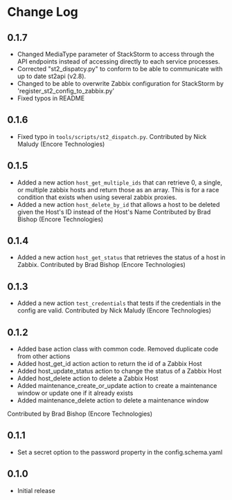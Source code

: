# Change Log

## 0.1.7

- Changed MediaType parameter of StackStorm to access through the API endpoints instead of accessing directly to each service processes.
- Corrected "st2_dispatcy.py" to conform to be able to communicate with up to date st2api (v2.8).
- Changed to be able to overwrite Zabbix configuration for StackStorm by 'register_st2_config_to_zabbix.py'
- Fixed typos in README


## 0.1.6

- Fixed typo in `tools/scripts/st2_dispatch.py`.
  Contributed by Nick Maludy (Encore Technologies)

## 0.1.5

- Added a new action `host_get_multiple_ids` that can retrieve 0, a single, or multiple zabbix hosts and
  return those as an array. This is for a race condition that exists when using several zabbix proxies.
- Added a new action `host_delete_by_id` that allows a host to be deleted given the Host's ID instead of 
  the Host's Name
  Contributed by Brad Bishop (Encore Technologies)

## 0.1.4

- Added a new action `host_get_status` that retrieves the status of a host in Zabbix.
  Contributed by Brad Bishop (Encore Technologies)

## 0.1.3

- Added a new action `test_credentials` that tests if the credentials in the config are valid.
  Contributed by Nick Maludy (Encore Technologies)

## 0.1.2

- Added base action class with common code. Removed duplicate code from other actions
- Added host_get_id action action to return the id of a Zabbix Host
- Added host_update_status action to change the status of a Zabbix Host
- Added host_delete action to delete a Zabbix Host
- Added maintenance_create_or_update action to create a maintenance window or update one if it already exists
- Added maintenance_delete action to delete a maintenance window

Contributed by Brad Bishop (Encore Technologies)

## 0.1.1

- Set a secret option to the password property in the config.schema.yaml

## 0.1.0

- Initial release
